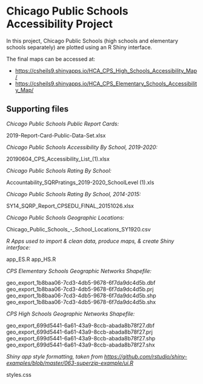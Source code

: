 # Chicago Public Schools Accessibility Project

In this project, Chicago Public Schools (high schools and elementary schools
separately) are plotted using an R Shiny interface.

The final maps can be accessed at:
- https://csheils9.shinyapps.io/HCA_CPS_High_Schools_Accessibility_Map/
- https://csheils9.shinyapps.io/HCA_CPS_Elementary_Schools_Accessibility_Map/

## Supporting files

_Chicago Public Schools Public Report Cards:_

2019-Report-Card-Public-Data-Set.xlsx

_Chicago Public Schools Accessibility By School, 2019-2020:_

20190604_CPS_Accessibility_List_(1).xlsx

_Chicago Public Schools Rating By School:_

Accountability_SQRPratings_2019-2020_SchoolLevel (1).xls

_Chicago Public Schools Rating By School, 2014-2015:_

SY14_SQRP_Report_CPSEDU_FINAL_20151026.xlsx

_Chicago Public Schools Geographic Locations:_

Chicago_Public_Schools_-_School_Locations_SY1920.csv

_R Apps used to import & clean data, produce maps, & create Shiny interface:_

app_ES.R
app_HS.R

_CPS Elementary Schools Geographic Networks Shapefile:_

geo_export_1b8baa06-7cd3-4db5-9678-6f7da9dc4d5b.dbf
geo_export_1b8baa06-7cd3-4db5-9678-6f7da9dc4d5b.prj
geo_export_1b8baa06-7cd3-4db5-9678-6f7da9dc4d5b.shp
geo_export_1b8baa06-7cd3-4db5-9678-6f7da9dc4d5b.shx

_CPS High Schools Geographic Networks Shapefile:_

geo_export_699d5441-6a61-43a9-8ccb-abada8b78f27.dbf
geo_export_699d5441-6a61-43a9-8ccb-abada8b78f27.prj
geo_export_699d5441-6a61-43a9-8ccb-abada8b78f27.shp
geo_export_699d5441-6a61-43a9-8ccb-abada8b78f27.shx

_Shiny app style formatting, taken from https://github.com/rstudio/shiny-examples/blob/master/063-superzip-example/ui.R_

styles.css
